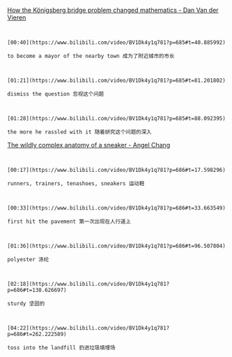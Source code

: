 [How the Königsberg bridge problem changed mathematics - Dan Van der Vieren](https://www.bilibili.com/video/BV1Dk4y1q781?p=685)

```ad-note


[00:40](https://www.bilibili.com/video/BV1Dk4y1q781?p=685#t=40.885992)

to become a mayor of the nearby town 成为了附近城市的市长

```

```ad-note


[01:21](https://www.bilibili.com/video/BV1Dk4y1q781?p=685#t=81.201802)

dismiss the question 忽视这个问题

```

```ad-note


[01:28](https://www.bilibili.com/video/BV1Dk4y1q781?p=685#t=88.092395)

the more he rassled with it 随着研究这个问题的深入

```

[The wildly complex anatomy of a sneaker - Angel Chang](https://www.bilibili.com/video/BV1Dk4y1q781?p=686)

```ad-note


[00:17](https://www.bilibili.com/video/BV1Dk4y1q781?p=686#t=17.598296)

runners, trainers, tenashoes, sneakers 运动鞋

```

```ad-note


[00:33](https://www.bilibili.com/video/BV1Dk4y1q781?p=686#t=33.663549)

first hit the pavement 第一次出现在人行道上

```

```ad-note


[01:36](https://www.bilibili.com/video/BV1Dk4y1q781?p=686#t=96.507804)

polyester 涤纶

```

```ad-note


[02:18](https://www.bilibili.com/video/BV1Dk4y1q781?p=686#t=138.626697)

sturdy 坚固的

```

```ad-note


[04:22](https://www.bilibili.com/video/BV1Dk4y1q781?p=686#t=262.222589)

toss into the landfill 扔进垃圾填埋场

```